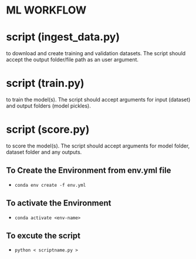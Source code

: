 # ML WORKFLOW

# script (ingest_data.py)
to download and create training and validation datasets. The script should accept the output folder/file path as an user argument.

# script (train.py)
to train the model(s). The script should accept arguments for input (dataset) and output folders (model pickles).

# script (score.py)
to score the model(s). The script should accept arguments for model folder, dataset folder and any outputs.

## To Create the Environment from env.yml file


- `conda env create -f env.yml`

## To activate the Environment

- `conda activate <env-name>`

## To excute the script

- `python < scriptname.py >`

